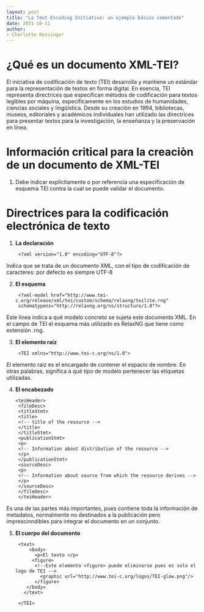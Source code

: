 ```yaml
---
layout: post
title: "La Text Encoding Initiative: un ejemplo básico comentado"
date: 2021-10-11
author:
- Charlotte Kessinger 
---
```


# ¿Qué es un documento XML-TEI?

El iniciativa de codificación de texto (TEI) desarrolla y mantiene un estándar para la representación de textos en forma digital. En esencia, TEI representa directrices que especifican métodos de codificación para textos legibles por máquina, específicamente en los estudios de humanidades, ciencias sociales y lingüística. Desde su creación en 1994, bibliotecas, museos, editoriales y académicos individuales han utilizado las directrices para presentar textos para la investigación, la enseñanza y la preservación en línea.

# Información critical para la creaciòn de un documento de XML-TEI

1. Debe indicar explícitamente o por referencia una especificación de esquema TEI contra la cual se puede validar el documento.

# Directrices para la codificación electrónica de texto

1. **La declaración**

        <?xml version="1.0" encoding="UTF-8"?>
        
Indica que se trata de un documento XML, con el tipo de codificación de caracteres: por defecto es siempre UTF-8

2. **El esquema**

        <?xml-model href="http://www.tei-c.org/release/xml/tei/custom/schema/relaxng/teilite.rng" 
        schematypens="http://relaxng.org/ns/structure/1.0"?>
        
Este línea indica a qué modelo concreto se sujeta este documento XML. En el campo de TEI el esquema más utilizado es RelaxNG que tiene como extensión .rng. 

3. **El elemento raíz**

        <TEI xmlns="http://www.tei-c.org/ns/1.0">

El elemento raíz es el encargado de contener el espacio de nombre. En otras palabras, significa a qué tipo de modelo pertenecer las etiquetas utilizadas.
  
4. **El encabezado**

       <teiHeader>
        <fileDesc>
        <titleStmt>
        <title>
        <!-- title of the resource -->
        </title>
        </titleStmt>
        <publicationStmt>
        <p>
        <!-- Information about distribution of the resource -->
        </p>
        </publicationStmt>
        <sourceDesc>
        <p>
        <!-- Information about source from which the resource derives -->
        </p>
        </sourceDesc>
        </fileDesc>
        </teiHeader>
        
Es una de las partes más importantes, pues contiene toda la información de metadatos, normalmente no destinados a la publicación pero imprescinndibles para integrar el documento en un conjunto. 

5. **El cuerpo del documento**

        <text>
            <body>
              <p>El texto </p>
             <figure>
              <!--Este elemento <figure> puede eliminarse pues es solo el logo de TEI -->
                <graphic url="http://www.tei-c.org/logos/TEI-glow.png"/>
              </figure>
           </body>
          </text>
  
        </TEI>
                           
